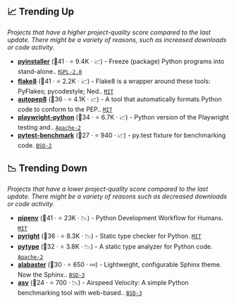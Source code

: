 ## 📈 Trending Up

_Projects that have a higher project-quality score compared to the last update. There might be a variety of reasons, such as increased downloads or code activity._

- <b><a href="https://github.com/pyinstaller/pyinstaller">pyinstaller</a></b> (🥇41 ·  ⭐ 9.4K · 📈) - Freeze (package) Python programs into stand-alone.. <code><a href="http://bit.ly/2KucAZR">❗️GPL-2.0</a></code>
- <b><a href="https://github.com/PyCQA/flake8">flake8</a></b> (🥇41 ·  ⭐ 2.2K · 📈) - Flake8 is a wrapper around these tools: PyFlakes; pycodestyle; Ned.. <code><a href="http://bit.ly/34MBwT8">MIT</a></code>
- <b><a href="https://github.com/hhatto/autopep8">autopep8</a></b> (🥈36 ·  ⭐ 4.1K · 📈) - A tool that automatically formats Python code to conform to the PEP.. <code><a href="http://bit.ly/34MBwT8">MIT</a></code>
- <b><a href="https://github.com/microsoft/playwright-python">playwright-python</a></b> (🥈34 ·  ⭐ 6.7K · 📈) - Python version of the Playwright testing and.. <code><a href="http://bit.ly/3nYMfla">Apache-2</a></code>
- <b><a href="https://github.com/ionelmc/pytest-benchmark">pytest-benchmark</a></b> (🥉27 ·  ⭐ 940 · 📈) - py.test fixture for benchmarking code. <code><a href="http://bit.ly/3rqEWVr">BSD-2</a></code> <code><img src="https://docs.pytest.org/en/stable/_static/favicon.png" style="display:inline;" width="13" height="13"></code>

## 📉 Trending Down

_Projects that have a lower project-quality score compared to the last update. There might be a variety of reasons such as decreased downloads or code activity._

- <b><a href="https://github.com/pypa/pipenv">pipenv</a></b> (🥇41 ·  ⭐ 23K · 📉) - Python Development Workflow for Humans. <code><a href="http://bit.ly/34MBwT8">MIT</a></code>
- <b><a href="https://github.com/microsoft/pyright">pyright</a></b> (🥈36 ·  ⭐ 8.3K · 📉) - Static type checker for Python. <code><a href="http://bit.ly/34MBwT8">MIT</a></code>
- <b><a href="https://github.com/google/pytype">pytype</a></b> (🥈32 ·  ⭐ 3.8K · 📉) - A static type analyzer for Python code. <code><a href="http://bit.ly/3nYMfla">Apache-2</a></code>
- <b><a href="https://github.com/bitprophet/alabaster">alabaster</a></b> (🥈30 ·  ⭐ 650 · 💤) - Lightweight, configurable Sphinx theme. Now the Sphinx.. <code><a href="http://bit.ly/3aKzpTv">BSD-3</a></code> <code><img src="https://www.sphinx-doc.org/en/master/_static/favicon.svg" style="display:inline;" width="13" height="13"></code>
- <b><a href="https://github.com/airspeed-velocity/asv">asv</a></b> (🥉24 ·  ⭐ 700 · 📉) - Airspeed Velocity: A simple Python benchmarking tool with web-based.. <code><a href="http://bit.ly/3aKzpTv">BSD-3</a></code>

